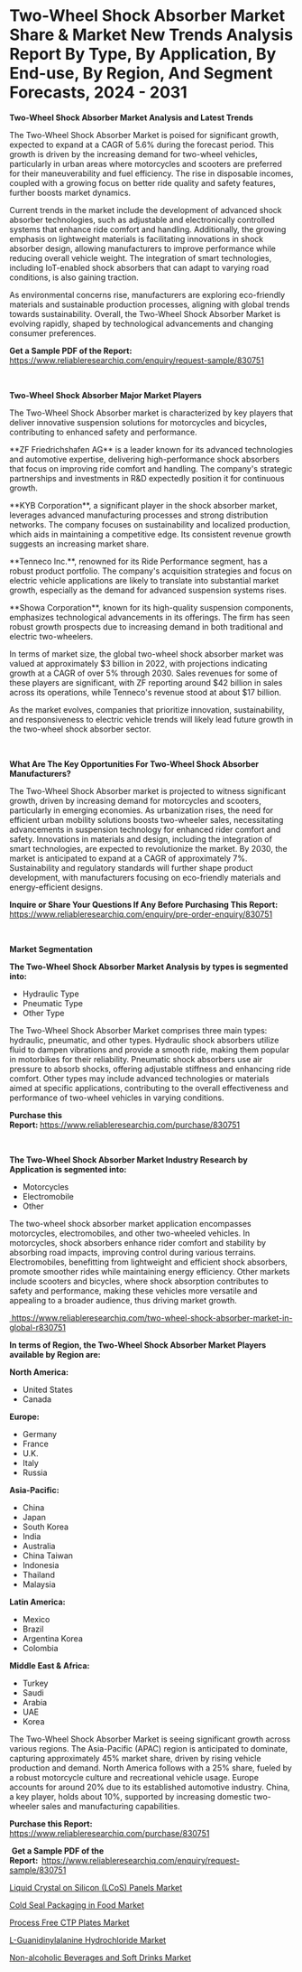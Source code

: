 <p><h1>Two-Wheel Shock Absorber Market Share & Market New Trends Analysis Report By Type, By Application, By End-use, By Region, And Segment Forecasts, 2024 - 2031</h1></p><p><strong>Two-Wheel Shock Absorber Market Analysis and Latest Trends</strong></p>
<p><p>The Two-Wheel Shock Absorber Market is poised for significant growth, expected to expand at a CAGR of 5.6% during the forecast period. This growth is driven by the increasing demand for two-wheel vehicles, particularly in urban areas where motorcycles and scooters are preferred for their maneuverability and fuel efficiency. The rise in disposable incomes, coupled with a growing focus on better ride quality and safety features, further boosts market dynamics.</p><p>Current trends in the market include the development of advanced shock absorber technologies, such as adjustable and electronically controlled systems that enhance ride comfort and handling. Additionally, the growing emphasis on lightweight materials is facilitating innovations in shock absorber design, allowing manufacturers to improve performance while reducing overall vehicle weight. The integration of smart technologies, including IoT-enabled shock absorbers that can adapt to varying road conditions, is also gaining traction.</p><p>As environmental concerns rise, manufacturers are exploring eco-friendly materials and sustainable production processes, aligning with global trends towards sustainability. Overall, the Two-Wheel Shock Absorber Market is evolving rapidly, shaped by technological advancements and changing consumer preferences.</p></p>
<p><strong>Get a Sample PDF of the Report:&nbsp;</strong> <a href="https://www.reliableresearchiq.com/enquiry/request-sample/830751?utm_campaign=100&utm_medium=2&utm_source=Github&utm_content=ia&utm_term=13102024&utm_id=two-wheel-shock-absorber">https://www.reliableresearchiq.com/enquiry/request-sample/830751</a></p>
<p>&nbsp;</p>
<p><strong>Two-Wheel Shock Absorber Major Market Players</strong></p>
<p><p>The Two-Wheel Shock Absorber market is characterized by key players that deliver innovative suspension solutions for motorcycles and bicycles, contributing to enhanced safety and performance. </p><p>**ZF Friedrichshafen AG** is a leader known for its advanced technologies and automotive expertise, delivering high-performance shock absorbers that focus on improving ride comfort and handling. The company's strategic partnerships and investments in R&D expectedly position it for continuous growth.</p><p>**KYB Corporation**, a significant player in the shock absorber market, leverages advanced manufacturing processes and strong distribution networks. The company focuses on sustainability and localized production, which aids in maintaining a competitive edge. Its consistent revenue growth suggests an increasing market share.</p><p>**Tenneco Inc.**, renowned for its Ride Performance segment, has a robust product portfolio. The company's acquisition strategies and focus on electric vehicle applications are likely to translate into substantial market growth, especially as the demand for advanced suspension systems rises.</p><p>**Showa Corporation**, known for its high-quality suspension components, emphasizes technological advancements in its offerings. The firm has seen robust growth prospects due to increasing demand in both traditional and electric two-wheelers.</p><p>In terms of market size, the global two-wheel shock absorber market was valued at approximately $3 billion in 2022, with projections indicating growth at a CAGR of over 5% through 2030. Sales revenues for some of these players are significant, with ZF reporting around $42 billion in sales across its operations, while Tenneco's revenue stood at about $17 billion. </p><p>As the market evolves, companies that prioritize innovation, sustainability, and responsiveness to electric vehicle trends will likely lead future growth in the two-wheel shock absorber sector.</p></p>
<p>&nbsp;</p>
<p><strong>What Are The Key Opportunities For Two-Wheel Shock Absorber Manufacturers?</strong></p>
<p><p>The Two-Wheel Shock Absorber market is projected to witness significant growth, driven by increasing demand for motorcycles and scooters, particularly in emerging economies. As urbanization rises, the need for efficient urban mobility solutions boosts two-wheeler sales, necessitating advancements in suspension technology for enhanced rider comfort and safety. Innovations in materials and design, including the integration of smart technologies, are expected to revolutionize the market. By 2030, the market is anticipated to expand at a CAGR of approximately 7%. Sustainability and regulatory standards will further shape product development, with manufacturers focusing on eco-friendly materials and energy-efficient designs.</p></p>
<p><strong>Inquire or Share Your Questions If Any Before Purchasing This Report:</strong> <a href="https://www.reliableresearchiq.com/enquiry/pre-order-enquiry/830751?utm_campaign=100&utm_medium=2&utm_source=Github&utm_content=ia&utm_term=13102024&utm_id=two-wheel-shock-absorber">https://www.reliableresearchiq.com/enquiry/pre-order-enquiry/830751</a></p>
<p>&nbsp;</p>
<p><strong>Market Segmentation</strong></p>
<p><strong>The Two-Wheel Shock Absorber Market Analysis by types is segmented into:</strong></p>
<p><ul><li>Hydraulic Type</li><li>Pneumatic Type</li><li>Other Type</li></ul></p>
<p><p>The Two-Wheel Shock Absorber Market comprises three main types: hydraulic, pneumatic, and other types. Hydraulic shock absorbers utilize fluid to dampen vibrations and provide a smooth ride, making them popular in motorbikes for their reliability. Pneumatic shock absorbers use air pressure to absorb shocks, offering adjustable stiffness and enhancing ride comfort. Other types may include advanced technologies or materials aimed at specific applications, contributing to the overall effectiveness and performance of two-wheel vehicles in varying conditions.</p></p>
<p><strong>Purchase this Report:&nbsp;</strong><a href="https://www.reliableresearchiq.com/purchase/830751?utm_campaign=100&utm_medium=2&utm_source=Github&utm_content=ia&utm_term=13102024&utm_id=two-wheel-shock-absorber">https://www.reliableresearchiq.com/purchase/830751</a></p>
<p>&nbsp;</p>
<p><strong>The Two-Wheel Shock Absorber Market Industry Research by Application is segmented into:</strong></p>
<p><ul><li>Motorcycles</li><li>Electromobile</li><li>Other</li></ul></p>
<p><p>The two-wheel shock absorber market application encompasses motorcycles, electromobiles, and other two-wheeled vehicles. In motorcycles, shock absorbers enhance rider comfort and stability by absorbing road impacts, improving control during various terrains. Electromobiles, benefitting from lightweight and efficient shock absorbers, promote smoother rides while maintaining energy efficiency. Other markets include scooters and bicycles, where shock absorption contributes to safety and performance, making these vehicles more versatile and appealing to a broader audience, thus driving market growth.</p></p>
<p><a href="https://www.reliableresearchiq.com/two-wheel-shock-absorber-market-in-global-r830751?utm_campaign=100&utm_medium=2&utm_source=Github&utm_content=ia&utm_term=13102024&utm_id=two-wheel-shock-absorber">&nbsp;https://www.reliableresearchiq.com/two-wheel-shock-absorber-market-in-global-r830751</a></p>
<p><strong>In terms of Region, the Two-Wheel Shock Absorber Market Players available by Region are:</strong></p>
<p>
    <p> <strong> North America: </strong>
        <ul>
            <li>United States</li>
            <li>Canada</li>
        </ul>
        </p> 
    <p> <strong> Europe: </strong>
        <ul>
            <li>Germany</li>
            <li>France</li>
            <li>U.K.</li>
            <li>Italy</li>
            <li>Russia</li>
        </ul>
        </p> 
    <p> <strong> Asia-Pacific: </strong>
        <ul>
            <li>China</li>
            <li>Japan</li>
            <li>South Korea</li>
            <li>India</li>
            <li>Australia</li>
            <li>China Taiwan</li>
            <li>Indonesia</li>
            <li>Thailand</li>
            <li>Malaysia</li>
        </ul>
        </p> 
    <p> <strong> Latin America: </strong>
        <ul>
            <li>Mexico</li>
            <li>Brazil</li>
            <li>Argentina Korea</li>
            <li>Colombia</li>
        </ul>
        </p> 
    <p> <strong> Middle East & Africa: </strong>
        <ul>
            <li>Turkey</li>
            <li>Saudi</li>
            <li>Arabia</li>
            <li>UAE</li>
            <li>Korea</li>
        </ul>
    </p>
    </p>
<p><p>The Two-Wheel Shock Absorber Market is seeing significant growth across various regions. The Asia-Pacific (APAC) region is anticipated to dominate, capturing approximately 45% market share, driven by rising vehicle production and demand. North America follows with a 25% share, fueled by a robust motorcycle culture and recreational vehicle usage. Europe accounts for around 20% due to its established automotive industry. China, a key player, holds about 10%, supported by increasing domestic two-wheeler sales and manufacturing capabilities.</p></p>
<p><strong>Purchase this Report: </strong><a href="https://www.reliableresearchiq.com/purchase/830751?utm_campaign=100&utm_medium=2&utm_source=Github&utm_content=ia&utm_term=13102024&utm_id=two-wheel-shock-absorber">https://www.reliableresearchiq.com/purchase/830751</a></p>
<p>&nbsp;<strong>Get a Sample PDF of the Report:&nbsp;&nbsp;</strong><a href="https://www.reliableresearchiq.com/enquiry/request-sample/830751?utm_campaign=100&utm_medium=2&utm_source=Github&utm_content=ia&utm_term=13102024&utm_id=two-wheel-shock-absorber">https://www.reliableresearchiq.com/enquiry/request-sample/830751</a></p>
<p><strong></strong></p>
<p><p><a href="https://www.linkedin.com/pulse/liquid-crystal-silicon-lcos-panels-market-global-regional-s9b9f?utm_campaign=100&utm_medium=2&utm_source=Github&utm_content=ia&utm_term=13102024&utm_id=two-wheel-shock-absorber">Liquid Crystal on Silicon (LCoS) Panels Market</a></p><p><a href="https://www.linkedin.com/pulse/cold-seal-packaging-food-mosaic-piecing-together-global-market-xussc?utm_campaign=100&utm_medium=2&utm_source=Github&utm_content=ia&utm_term=13102024&utm_id=two-wheel-shock-absorber">Cold Seal Packaging in Food Market</a></p><p><a href="https://www.linkedin.com/pulse/market-insights-global-process-free-ctp-plates-forecast-innovation-sakrc?utm_campaign=100&utm_medium=2&utm_source=Github&utm_content=ia&utm_term=13102024&utm_id=two-wheel-shock-absorber">Process Free CTP Plates Market</a></p><p><a href="https://github.com/jerridoxdemase/Market-Research-Report-List-1/blob/main/l-guanidinylalanine-hydrochloride-market.md?utm_campaign=100&utm_medium=2&utm_source=Github&utm_content=ia&utm_term=13102024&utm_id=two-wheel-shock-absorber">L-Guanidinylalanine Hydrochloride Market</a></p><p><a href="https://github.com/halleabdon2v1s/Market-Research-Report-List-1/blob/main/non-alcoholic-beverages-and-soft-drinks-market.md?utm_campaign=100&utm_medium=2&utm_source=Github&utm_content=ia&utm_term=13102024&utm_id=two-wheel-shock-absorber">Non-alcoholic Beverages and Soft Drinks Market</a></p></p>